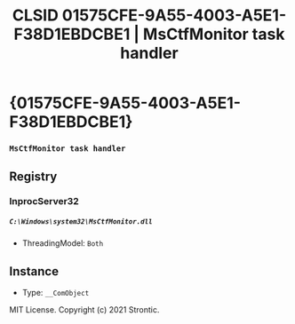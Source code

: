 ﻿---
title: "CLSID 01575CFE-9A55-4003-A5E1-F38D1EBDCBE1 | MsCtfMonitor task handler"
excerpt: What is COM-Object CLSID 01575CFE-9A55-4003-A5E1-F38D1EBDCBE1?
---

# {01575CFE-9A55-4003-A5E1-F38D1EBDCBE1}

### `MsCtfMonitor task handler`

## Registry


### InprocServer32

##### `C:\Windows\system32\MsCtfMonitor.dll`
* ThreadingModel: `Both`

## Instance

* Type: `__ComObject`

MIT License. Copyright (c) 2021 Strontic.


